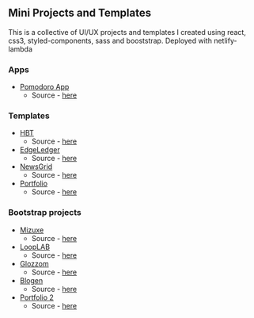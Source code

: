 ## Mini Projects and Templates
This is a collective of UI/UX projects and templates I created using react, css3, styled-components, sass and booststrap. Deployed with netlify-lambda

### Apps
- [Pomodoro App](https://ezrogha.github.io/Pomodoro-app-react/)
  - Source - [here](https://github.com/ezrogha/Pomodoro-app-react)

### Templates
- [HBT](https://vigorous-hamilton-5bfa8d.netlify.app/hbt/)
  - Source - [here](https://github.com/ezrogha/mini_projcts_and_templates/tree/master/src/HBT)
- [EdgeLedger](https://vigorous-hamilton-5bfa8d.netlify.app/edgeledger/)
  - Source - [here](https://github.com/ezrogha/mini_projcts_and_templates/tree/master/src/EdgeLedger)
- [NewsGrid](https://vigorous-hamilton-5bfa8d.netlify.app/newsgrid/)
  - Source - [here](https://github.com/ezrogha/mini_projcts_and_templates/tree/master/src/NewsGrid)
- [Portfolio](https://vigorous-hamilton-5bfa8d.netlify.app/)
  - Source - [here](https://github.com/ezrogha/mini_projcts_and_templates/tree/master/src/Portfolio)

### Bootstrap projects
- [Mizuxe](https://optimistic-lovelace-5125ea.netlify.app/mizuxe)
  - Source - [here](https://github.com/ezrogha/bstrap_templates/tree/master/src/Mizuxe)
- [LoopLAB](https://optimistic-lovelace-5125ea.netlify.app/LOOPLAB)
  - Source - [here](https://github.com/ezrogha/bstrap_templates/tree/master/src/LoopLab)
- [Glozzom](https://optimistic-lovelace-5125ea.netlify.app/glozzom)
  - Source - [here](https://github.com/ezrogha/bstrap_templates/tree/master/src/Glozzom)
- [Blogen](https://optimistic-lovelace-5125ea.netlify.app/blogen)
  - Source - [here](https://github.com/ezrogha/bstrap_templates/tree/master/src/Blogen)
- [Portfolio 2](https://optimistic-lovelace-5125ea.netlify.app/)
  - Source - [here](https://github.com/ezrogha/bstrap_templates/tree/master/src/Portfolio)
